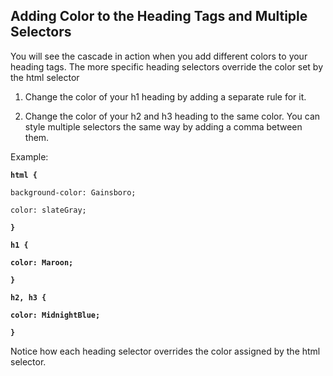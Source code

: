 ## **Adding Color to the Heading Tags and Multiple Selectors**

You will see the cascade in action when you add different colors to your heading tags. The more specific heading selectors override the color set by the html selector

1. Change the color of your h1 heading by adding a separate rule for it.

2. Change the color of your h2 and h3 heading to the same color. You can style multiple selectors the same way by adding a comma between them.

Example:

**`html {`**

```
background-color: Gainsboro;

color: slateGray;
```

**`}`**

**`h1 {`**

**`color: Maroon;`**

**`}`**

**`h2, h3 {`**

**`color: MidnightBlue;`**

**`}`**

Notice how each heading selector overrides the color assigned by the html selector.

